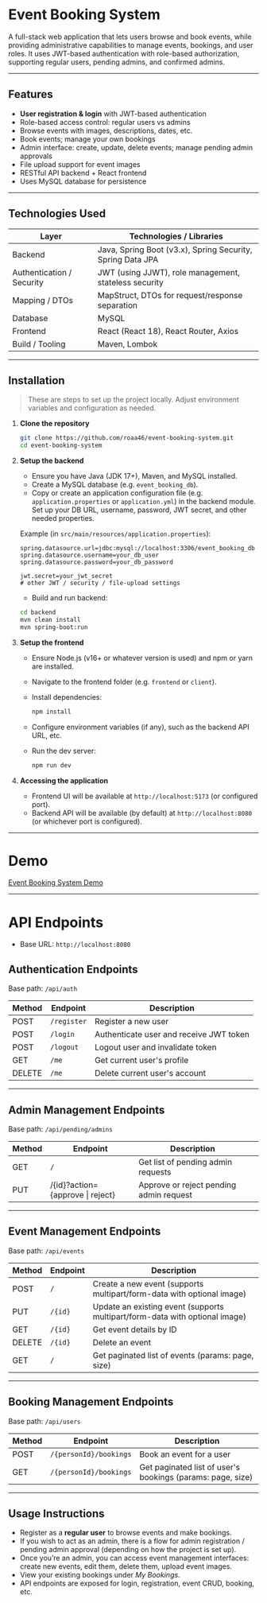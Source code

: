 # Event Booking System

A full-stack web application that lets users browse and book events, while providing administrative capabilities to manage events, bookings, and user roles. It uses JWT-based authentication with role-based authorization, supporting regular users, pending admins, and confirmed admins.

---

## Features

* **User registration & login** with JWT-based authentication
* Role-based access control: regular users vs admins
* Browse events with images, descriptions, dates, etc.
* Book events; manage your own bookings
* Admin interface: create, update, delete events; manage pending admin approvals
* File upload support for event images
* RESTful API backend + React frontend
* Uses MySQL database for persistence

---

## Technologies Used

| Layer                     | Technologies / Libraries                                   |
| ------------------------- | ---------------------------------------------------------- |
| Backend                   | Java, Spring Boot (v3.x), Spring Security, Spring Data JPA |
| Authentication / Security | JWT (using JJWT), role management, stateless security      |
| Mapping / DTOs            | MapStruct, DTOs for request/response separation            |
| Database                  | MySQL                                                      |
| Frontend                  | React (React 18), React Router, Axios                      |
| Build / Tooling           | Maven, Lombok                                              |

---

## Installation

> These are steps to set up the project locally. Adjust environment variables and configuration as needed.

1. **Clone the repository**

   ```bash
   git clone https://github.com/roaa46/event-booking-system.git
   cd event-booking-system
   ```

2. **Setup the backend**

   * Ensure you have Java (JDK 17+), Maven, and MySQL installed.
   * Create a MySQL database (e.g. `event_booking_db`).
   * Copy or create an application configuration file (e.g. `application.properties` or `application.yml`) in the backend module. Set up your DB URL, username, password, JWT secret, and other needed properties.

   Example (in `src/main/resources/application.properties`):

   ```
   spring.datasource.url=jdbc:mysql://localhost:3306/event_booking_db
   spring.datasource.username=your_db_user
   spring.datasource.password=your_db_password

   jwt.secret=your_jwt_secret
   # other JWT / security / file-upload settings
   ```

   * Build and run backend:

   ```bash
   cd backend
   mvn clean install
   mvn spring-boot:run
   ```

3. **Setup the frontend**

   * Ensure Node.js (v16+ or whatever version is used) and npm or yarn are installed.
   * Navigate to the frontend folder (e.g. `frontend` or `client`).
   * Install dependencies:

     ```bash
     npm install
     ```
   * Configure environment variables (if any), such as the backend API URL, etc.
   * Run the dev server:

     ```bash
     npm run dev
     ```

4. **Accessing the application**

   * Frontend UI will be available at `http://localhost:5173` (or configured port).
   * Backend API will be available (by default) at `http://localhost:8080` (or whichever port is configured).
---

# Demo
[Event Booking System Demo](https://drive.google.com/file/d/1j9JJcNP-QQOpWU4Wf2ZBf-6NdkYmzY1y/view?usp=sharing)

---

# API Endpoints
- Base URL: `http://localhost:8080`
## Authentication Endpoints

Base path: `/api/auth`

| Method | Endpoint    | Description                             |
| ------ | ----------- | --------------------------------------- |
| POST   | `/register` | Register a new user                     |
| POST   | `/login`    | Authenticate user and receive JWT token |
| POST   | `/logout`   | Logout user and invalidate token        |
| GET    | `/me`       | Get current user's profile              |
| DELETE | `/me`       | Delete current user's account           |

---

## Admin Management Endpoints

Base path: `/api/pending/admins`

| Method | Endpoint                | Description                        |                                         |
| ------ | ----------------------- | ---------------------------------- | --------------------------------------- |
| GET    | `/`                     | Get list of pending admin requests |                                         |
| PUT    | /{id}?action={approve \| reject}                       | Approve or reject pending admin request |

---

## Event Management Endpoints

Base path: `/api/events`

| Method | Endpoint | Description                                                                 |
| ------ | -------- | --------------------------------------------------------------------------- |
| POST   | `/`      | Create a new event (supports multipart/form-data with optional image)       |
| PUT    | `/{id}`  | Update an existing event (supports multipart/form-data with optional image) |
| GET    | `/{id}`  | Get event details by ID                                                     |
| DELETE | `/{id}`  | Delete an event                                                             |
| GET    | `/`      | Get paginated list of events (params: page, size)                           |

---

## Booking Management Endpoints

Base path: `/api/users`

| Method | Endpoint               | Description                                                |
| ------ | ---------------------- | ---------------------------------------------------------- |
| POST   | `/{personId}/bookings` | Book an event for a user                                   |
| GET    | `/{personId}/bookings` | Get paginated list of user's bookings (params: page, size) |

---

## Usage Instructions

* Register as a **regular user** to browse events and make bookings.
* If you wish to act as an admin, there is a flow for admin registration / pending admin approval (depending on how the project is set up).
* Once you’re an admin, you can access event management interfaces: create new events, edit them, delete them, upload event images.
* View your existing bookings under *My Bookings*.
* API endpoints are exposed for login, registration, event CRUD, booking, etc.


